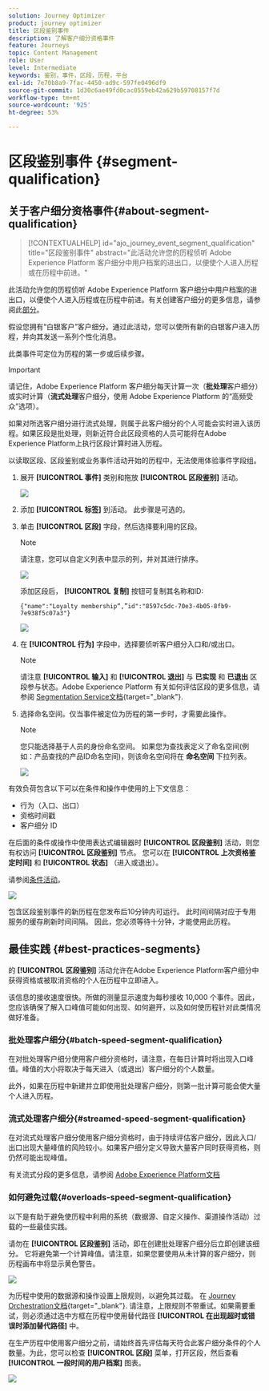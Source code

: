 ```yaml
---
solution: Journey Optimizer
product: journey optimizer
title: 区段鉴别事件
description: 了解客户细分资格事件
feature: Journeys
topic: Content Management
role: User
level: Intermediate
keywords: 鉴别，事件，区段，历程，平台
exl-id: 7e70b8a9-7fac-4450-ad9c-597fe0496df9
source-git-commit: 1d30c6ae49fd0cac0559eb42a629b59708157f7d
workflow-type: tm+mt
source-wordcount: '925'
ht-degree: 53%

---
```


# 区段鉴别事件 {#segment-qualification}

## 关于客户细分资格事件{#about-segment-qualification}

>[!CONTEXTUALHELP]
>id="ajo_journey_event_segment_qualification"
>title="区段鉴别事件"
>abstract="此活动允许您的历程侦听 Adobe Experience Platform 客户细分中用户档案的进出口，以便使个人进入历程或在历程中前进。"

此活动允许您的历程侦听 Adobe Experience Platform 客户细分中用户档案的进出口，以便使个人进入历程或在历程中前进。有关创建客户细分的更多信息，请参阅此[部分](../segment/about-segments.md)。

假设您拥有“白银客户”客户细分。通过此活动，您可以使所有新的白银客户进入历程，并向其发送一系列个性化消息。

此类事件可定位为历程的第一步或后续步骤。

>[!IMPORTANT]
>
>请记住，Adobe Experience Platform 客户细分每天计算一次（**批处理**&#x200B;客户细分）或实时计算（**流式处理**&#x200B;客户细分，使用 Adobe Experience Platform 的“高频受众”选项）。
>
>如果对所选客户细分进行流式处理，则属于此客户细分的个人可能会实时进入该历程。如果区段是批处理，则新近符合此区段资格的人员可能将在Adobe Experience Platform上执行区段计算时进入历程。
>
>以读取区段、区段鉴别或业务事件活动开始的历程中，无法使用体验事件字段组。


1. 展开 **[!UICONTROL 事件]** 类别和拖放 **[!UICONTROL 区段鉴别]** 活动。

   ![](assets/segment5.png)

1. 添加 **[!UICONTROL 标签]** 到活动。 此步骤是可选的。

1. 单击 **[!UICONTROL 区段]** 字段，然后选择要利用的区段。

   >[!NOTE]
   >
   >请注意，您可以自定义列表中显示的列，并对其进行排序。

   ![](assets/segment6.png)

   添加区段后， **[!UICONTROL 复制]** 按钮可复制其名称和ID:

   `{"name":"Loyalty membership“,”id":"8597c5dc-70e3-4b05-8fb9-7e938f5c07a3"}`

   ![](assets/segment-copy.png)

1. 在 **[!UICONTROL 行为]** 字段中，选择要侦听客户细分入口和/或出口。

   >[!NOTE]
   >
   >请注意 **[!UICONTROL 输入]** 和 **[!UICONTROL 退出]** 与 **已实现** 和 **已退出** 区段参与状态。Adobe Experience Platform 有关如何评估区段的更多信息，请参阅 [Segmentation Service文档](https://experienceleague.adobe.com/docs/experience-platform/segmentation/tutorials/evaluate-a-segment.html#interpret-segment-results){target="_blank"}.

1. 选择命名空间。仅当事件被定位为历程的第一步时，才需要此操作。

   >[!NOTE]
   >
   >您只能选择基于人员的身份命名空间。 如果您为查找表定义了命名空间(例如：产品查找的产品ID命名空间)，则该命名空间将在 **命名空间** 下拉列表。

   ![](assets/segment7.png)

有效负荷包含以下可以在条件和操作中使用的上下文信息：

* 行为（入口、出口）
* 资格时间戳
* 客户细分 ID

在后面的条件或操作中使用表达式编辑器时 **[!UICONTROL 区段鉴别]** 活动，则您有权访问 **[!UICONTROL 区段鉴别]** 节点。 您可以在 **[!UICONTROL 上次资格鉴定时间]** 和 **[!UICONTROL 状态]** （进入或退出）。

请参阅[条件活动](../building-journeys/condition-activity.md#about_condition)。

![](assets/segment8.png)

包含区段鉴别事件的新历程在您发布后10分钟内可运行。 此时间间隔对应于专用服务的缓存刷新时间间隔。 因此，您必须等待十分钟，才能使用此历程。

## 最佳实践 {#best-practices-segments}

的 **[!UICONTROL 区段鉴别]** 活动允许在Adobe Experience Platform客户细分中获得资格或被取消资格的个人在历程中立即进入。

该信息的接收速度很快。所做的测量显示速度为每秒接收 10,000 个事件。因此，您应该确保了解入口峰值可能如何出现、如何避开，以及如何使历程针对此类情况做好准备。

### 批处理客户细分{#batch-speed-segment-qualification}

在对批处理客户细分使用客户细分资格时，请注意，在每日计算时将出现入口峰值。峰值的大小将取决于每天进入（或退出）客户细分的个人数量。

此外，如果在历程中新建并立即使用批处理客户细分，则第一批计算可能会使大量个人进入历程。

### 流式处理客户细分{#streamed-speed-segment-qualification}

在对流式处理客户细分使用客户细分资格时，由于持续评估客户细分，因此入口/出口出现大量峰值的风险较小。如果客户细分定义导致大量客户同时获得资格，则仍然可能出现峰值。

有关流式分段的更多信息，请参阅 [Adobe Experience Platform文档](https://experienceleague.adobe.com/docs/experience-platform/segmentation/api/streaming-segmentation.html#api)

### 如何避免过载{#overloads-speed-segment-qualification}

以下是有助于避免使历程中利用的系统（数据源、自定义操作、渠道操作活动）过载的一些最佳实践。

请勿在 **[!UICONTROL 区段鉴别]** 活动，即在创建批处理客户细分后立即创建该细分。 它将避免第一个计算峰值。请注意，如果您要使用从未计算的客户细分，则历程画布中将显示黄色警告。

![](assets/segment-error.png)

为历程中使用的数据源和操作设置上限规则，以避免其过载。 在 [Journey Orchestration文档](https://experienceleague.adobe.com/docs/journeys/using/working-with-apis/capping.html){target="_blank"}. 请注意，上限规则不带重试。如果需要重试，则必须通过选中方框在历程中使用替代路径 **[!UICONTROL 在出现超时或错误时添加替代路径]** 中。

在生产历程中使用客户细分之前，请始终首先评估每天符合此客户细分条件的个人数量。为此，您可以检查 **[!UICONTROL 区段]** 菜单，打开区段，然后查看 **[!UICONTROL 一段时间的用户档案]** 图表。

![](assets/segment-overload.png)
